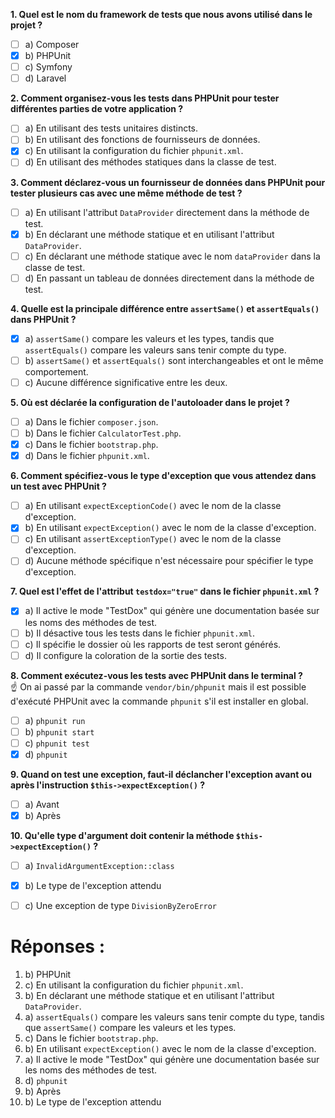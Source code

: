 **1. Quel est le nom du framework de tests que nous avons utilisé dans le projet ?**
   - [ ] a) Composer
   - [x] b) PHPUnit
   - [ ] c) Symfony
   - [ ] d) Laravel

**2. Comment organisez-vous les tests dans PHPUnit pour tester différentes parties de votre application ?**
   - [ ] a) En utilisant des tests unitaires distincts.
   - [ ] b) En utilisant des fonctions de fournisseurs de données.
   - [x] c) En utilisant la configuration du fichier `phpunit.xml`.
   - [ ] d) En utilisant des méthodes statiques dans la classe de test.

**3. Comment déclarez-vous un fournisseur de données dans PHPUnit pour tester plusieurs cas avec une même méthode de test ?**
   - [ ] a) En utilisant l'attribut `DataProvider` directement dans la méthode de test.
   - [x] b) En déclarant une méthode statique et en utilisant l'attribut `DataProvider`.
   - [ ] c) En déclarant une méthode statique avec le nom `dataProvider` dans la classe de test.
   - [ ] d) En passant un tableau de données directement dans la méthode de test.

**4. Quelle est la principale différence entre `assertSame()` et `assertEquals()` dans PHPUnit ?**
   - [x] a) `assertSame()` compare les valeurs et les types, tandis que `assertEquals()` compare les valeurs sans tenir compte du type.
   - [ ] b) `assertSame()` et `assertEquals()` sont interchangeables et ont le même comportement.
   - [ ] c) Aucune différence significative entre les deux.

**5. Où est déclarée la configuration de l'autoloader dans le projet ?**
   - [ ] a) Dans le fichier `composer.json`.
   - [ ] b) Dans le fichier `CalculatorTest.php`.
   - [x] c) Dans le fichier `bootstrap.php`.
   - [x] d) Dans le fichier `phpunit.xml`.

**6. Comment spécifiez-vous le type d'exception que vous attendez dans un test avec PHPUnit ?**
   - [ ] a) En utilisant `expectExceptionCode()` avec le nom de la classe d'exception.
   - [x] b) En utilisant `expectException()` avec le nom de la classe d'exception.
   - [ ] c) En utilisant `assertExceptionType()` avec le nom de la classe d'exception.
   - [ ] d) Aucune méthode spécifique n'est nécessaire pour spécifier le type d'exception.

**7. Quel est l'effet de l'attribut `testdox="true"` dans le fichier `phpunit.xml` ?**
   - [x] a) Il active le mode "TestDox" qui génère une documentation basée sur les noms des méthodes de test.
   - [ ] b) Il désactive tous les tests dans le fichier `phpunit.xml`.
   - [ ] c) Il spécifie le dossier où les rapports de test seront générés.
   - [ ] d) Il configure la coloration de la sortie des tests.

**8. Comment exécutez-vous les tests avec PHPUnit dans le terminal ?**  
:point_up: On ai passé par la commande `vendor/bin/phpunit` mais il est possible d'exécuté PHPUnit avec la commande `phpunit` s'il est installer en global.
   - [ ] a) `phpunit run`
   - [ ] b) `phpunit start`
   - [ ] c) `phpunit test`
   - [x] d) `phpunit`

**9. Quand on test une exception, faut-il déclancher l'exception avant ou après l'instruction `$this->expectException()` ?**
   - [ ] a) Avant
   - [x] b) Après

**10. Qu'elle type d'argument doit contenir la méthode `$this->expectException()` ?**
   - [ ] a) `InvalidArgumentException::class`
   - [x] b) Le type de l'exception attendu
   - [ ] c) Une exception de type `DivisionByZeroError`


# Réponses :
1. b) PHPUnit
2. c) En utilisant la configuration du fichier `phpunit.xml`.
3. b) En déclarant une méthode statique et en utilisant l'attribut `DataProvider`.
4. a) `assertEquals()` compare les valeurs sans tenir compte du type, tandis que `assertSame()` compare les valeurs et les types.
5. c) Dans le fichier `bootstrap.php`.
6. b) En utilisant `expectException()` avec le nom de la classe d'exception.
7. a) Il active le mode "TestDox" qui génère une documentation basée sur les noms des méthodes de test.
8.  d) `phpunit`
9.  b) Après
10. b) Le type de l'exception attendu